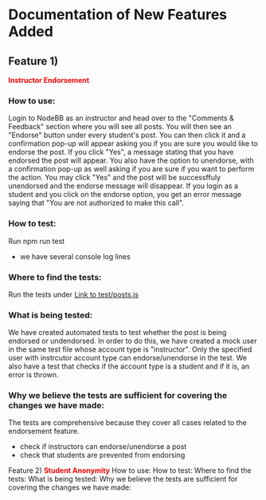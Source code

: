 # Documentation of New Features Added
## Feature 1)
**<span style="color:red;">Instructor Endorsement</span>**
### How to use: 
Login to NodeBB as an instructor and head over to the "Comments & Feedback" section where you will see all posts. You will then see an "Endorse" button under every student's post. You can then click it and a confirmation pop-up will appear asking you if you are sure you would like to endorse the post. If you click "Yes", a message stating that you have endorsed the post will appear. You also have the option to unendorse, with a confirmation pop-up as well asking if you are sure if you want to perform the action. You may click "Yes" and the post will be successffuly unendorsed and the endorse message will disappear. If you login as a student and you click on the endorse option, you get an error message saying that "You are not authorized to make this call".
### How to test:
Run npm run test
- we have several console log lines
### Where to find the tests:
Run the tests under [Link to test/posts.js](test/posts.js)
### What is being tested:
We have created automated tests to test whether the post is being endorsed or undendorsed. In order to do this, we have created a mock user in the same test file whose account type is "instructor". Only the specified user with instrcutor account type can endorse/unendorse in the test. We also have a test that checks if the account type is a student and if it is, an error is thrown.
### Why we believe the tests are sufficient for covering the changes we have made:
The tests are comprehensive because they cover all cases related to the endorsement feature.
- check if instructors can endorse/unendorse a post
- check that students are prevented from endorsing

Feature 2)
**<span style="color:red;">Student Anonymity</span>**
How to use:
How to test:
Where to find the tests:
What is being tested:
Why we believe the tests are sufficient for covering the changes we have made:
